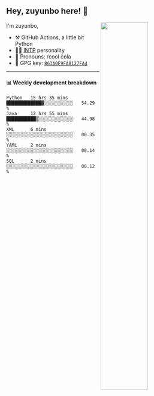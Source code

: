 

## Hey, zuyunbo here! :wave: 
[<img align="right" width="50%" src="https://github-readme-stats.vercel.app/api?username=zuyunbo&theme=dark&show_icons=true">](https://metrics.lecoq.io/ouuan?template=classic)

I'm zuyunbo,

-   :hammer_and_pick: GitHub Actions, a little bit Python
-   :man_scientist: [INTP](https://www.16personalities.com/profiles/3302586f07ca3) personality
-   :man: Pronouns: /cool cola
-   :key: GPG key: [`863A0F9FA8127FA4`](https://github.com/zuyunbo.gpg)

---

#### :bar_chart: Weekly development breakdown
<!--START_SECTION:waka-->
```text
Python   15 hrs 35 mins  █████████████▓░░░░░░░░░░░   54.29 % 
Java     12 hrs 55 mins  ███████████▒░░░░░░░░░░░░░   44.98 % 
XML      6 mins          ░░░░░░░░░░░░░░░░░░░░░░░░░   00.35 % 
YAML     2 mins          ░░░░░░░░░░░░░░░░░░░░░░░░░   00.14 % 
SQL      2 mins          ░░░░░░░░░░░░░░░░░░░░░░░░░   00.12 % 
```
<!--END_SECTION:waka-->

